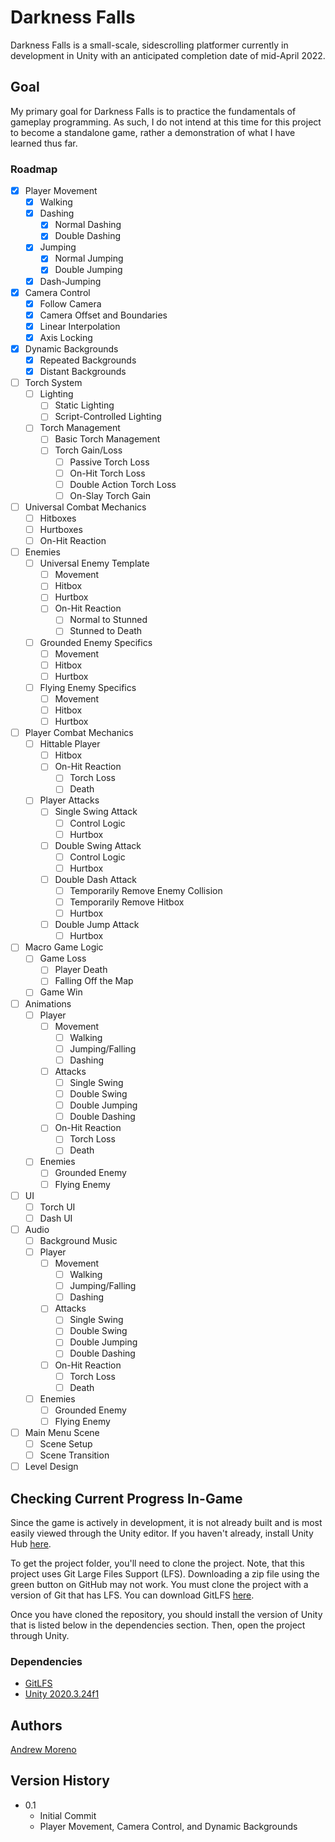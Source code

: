 # Darkness Falls

Darkness Falls is a small-scale, sidescrolling platformer currently in development in Unity with an anticipated completion date of mid-April 2022.

## Goal

My primary goal for Darkness Falls is to practice the fundamentals of gameplay programming. As such, I do not intend at this time for this project to become a standalone game, rather a demonstration of what I have learned thus far.

### Roadmap

- [x] Player Movement
    - [x] Walking
    - [x] Dashing
        - [x] Normal Dashing
        - [x] Double Dashing
    - [x] Jumping
        - [x] Normal Jumping
        - [x] Double Jumping
    - [x] Dash-Jumping
- [x] Camera Control
    - [x] Follow Camera
    - [x] Camera Offset and Boundaries
    - [x] Linear Interpolation
    - [x] Axis Locking
- [x] Dynamic Backgrounds
    - [x] Repeated Backgrounds
    - [x] Distant Backgrounds
- [ ] Torch System
    - [ ] Lighting
        - [ ] Static Lighting
        - [ ] Script-Controlled Lighting
    - [ ] Torch Management
        - [ ] Basic Torch Management
        - [ ] Torch Gain/Loss
            - [ ] Passive Torch Loss
            - [ ] On-Hit Torch Loss
            - [ ] Double Action Torch Loss
            - [ ] On-Slay Torch Gain
- [ ] Universal Combat Mechanics
    - [ ] Hitboxes
    - [ ] Hurtboxes
    - [ ] On-Hit Reaction
- [ ] Enemies
    - [ ] Universal Enemy Template
        - [ ] Movement
        - [ ] Hitbox
        - [ ] Hurtbox
        - [ ] On-Hit Reaction
            - [ ] Normal to Stunned
            - [ ] Stunned to Death
    - [ ] Grounded Enemy Specifics
        - [ ] Movement
        - [ ] Hitbox
        - [ ] Hurtbox
    - [ ] Flying Enemy Specifics
        - [ ] Movement
        - [ ] Hitbox
        - [ ] Hurtbox
- [ ] Player Combat Mechanics
    - [ ] Hittable Player
        - [ ] Hitbox
        - [ ] On-Hit Reaction
            - [ ] Torch Loss
            - [ ] Death
    - [ ] Player Attacks
        - [ ] Single Swing Attack
            - [ ] Control Logic
            - [ ] Hurtbox
        - [ ] Double Swing Attack
            - [ ] Control Logic
            - [ ] Hurtbox
        - [ ] Double Dash Attack
            - [ ] Temporarily Remove Enemy Collision
            - [ ] Temporarily Remove Hitbox
            - [ ] Hurtbox
        - [ ] Double Jump Attack
            - [ ] Hurtbox
- [ ] Macro Game Logic
    - [ ] Game Loss
        - [ ] Player Death
        - [ ] Falling Off the Map
    - [ ] Game Win
- [ ] Animations
    - [ ] Player
        - [ ] Movement
            - [ ] Walking
            - [ ] Jumping/Falling
            - [ ] Dashing
        - [ ] Attacks
            - [ ] Single Swing
            - [ ] Double Swing
            - [ ] Double Jumping
            - [ ] Double Dashing
        - [ ] On-Hit Reaction
            - [ ] Torch Loss
            - [ ] Death
    - [ ] Enemies
        - [ ] Grounded Enemy
        - [ ] Flying Enemy
- [ ] UI
    - [ ] Torch UI
    - [ ] Dash UI
- [ ] Audio
    - [ ] Background Music
    - [ ] Player
        - [ ] Movement
            - [ ] Walking
            - [ ] Jumping/Falling
            - [ ] Dashing
        - [ ] Attacks
            - [ ] Single Swing
            - [ ] Double Swing
            - [ ] Double Jumping
            - [ ] Double Dashing
        - [ ] On-Hit Reaction
            - [ ] Torch Loss
            - [ ] Death
    - [ ] Enemies
        - [ ] Grounded Enemy
        - [ ] Flying Enemy
- [ ] Main Menu Scene
    - [ ] Scene Setup
    - [ ] Scene Transition
- [ ] Level Design

## Checking Current Progress In-Game

Since the game is actively in development, it is not already built and is most easily viewed through the Unity editor. If you haven't already, install Unity Hub [here](https://public-cdn.cloud.unity3d.com/hub/prod/UnityHubSetup.exe).

To get the project folder, you'll need to clone the project. Note, that this project uses Git Large Files Support (LFS). Downloading a zip file using the green button on GitHub may not work. You must clone the project with a version of Git that has LFS. You can download GitLFS [here](https://git-lfs.github.com/).

Once you have cloned the repository, you should install the version of Unity that is listed below in the dependencies section. Then, open the project through Unity.

### Dependencies

* [GitLFS](https://git-lfs.github.com/)
* [Unity 2020.3.24f1](unityhub://2020.3.24f1/79c78de19888)

## Authors

[Andrew Moreno](https://www.linkedin.com/in/andrew-moreno/)

## Version History

* 0.1
    * Initial Commit
    * Player Movement, Camera Control, and Dynamic Backgrounds